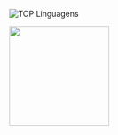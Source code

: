 ![TOP Linguagens](https://github-readme-stats.vercel.app/api/top-langs/?username=VictorBratfisch&layout=compact&theme=dracula)

<img height="180em" src="https://github-readme-stats.vercel.app/api?username=VictorBratfisch&amp;show_icons=true&amp;theme=dracula&amp;include_all_commits=true&amp;count_private=true" style="max-width: 100%;">
